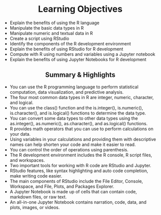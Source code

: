 <h1 align="center">Learning Objectives</h1>

- Explain the benefits of using the R language
- Manipulate the basic data types in R
- Manipulate numeric and textual data in R
- Create a script using RStudio
- Identify the components of the R development environment
- Explain the benefits of using RStudio for R development
- Compute with R using numbers and variables using a Jupyter notebook
- Explain the benefits of using Jupyter Notebooks for R development

<h2 align="center">Summary & Highlights</h2>

- You can use the R programming language to perform statistical computation, data visualization, and predictive analysis. 
- The four most common data types in R are integer, numeric, character, and logical. 
- You can use the class() function and the is.integer(), is.numeric(), is.character(), and is.logical() functions to determine the data type. 
- You can convert some data types to other data types using the as.integer(), as.numeric(), as.character(), and as.logical() functions. 
- R provides math operators that you can use to perform calculations on your data. 
- Using variables in your calculations and providing them with descriptive names can help shorten your code and make it easier to read. 
- You can control the order of operations using parenthesis. 
- The R development environment includes the R console, R script files, and workspaces.  
- Two important tools for working with R code are RStudio and Jupyter. 
- RStudio features, like syntax highlighting and auto code completion, make writing code easier. 
- The main components of RStudio include the File Editor, Console, Workspace, and File, Plots, and Packages Explorer. 
- A Jupyter Notebook is made up of cells that can contain code, markdown files, or raw text.  
- An all-in-one Jupyter Notebook contains narration, code, data, and plots, images, or videos. 
